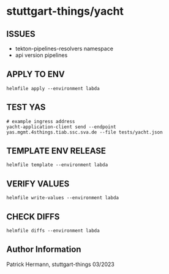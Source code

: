 # stuttgart-things/yacht

## ISSUES

* tekton-pipelines-resolvers namespace
* api version pipelines

## APPLY TO ENV
```
helmfile apply --environment labda
```

## TEST YAS
```
# example ingress address
yacht-application-client send --endpoint yas.mgmt.4sthings.tiab.ssc.sva.de --file tests/yacht.json
```


## TEMPLATE ENV RELEASE
```
helmfile template --environment labda
```

## VERIFY VALUES
```
helmfile write-values --environment labda
```

## CHECK DIFFS
```
helmfile diffs --environment labda
```

Author Information
------------------
Patrick Hermann, stuttgart-things 03/2023
